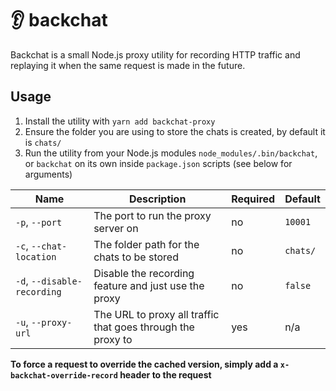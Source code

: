 # :ear: backchat

Backchat is a small Node.js proxy utility for recording HTTP traffic and replaying it when the same request is made in the future.

## Usage
1. Install the utility with `yarn add backchat-proxy`
2. Ensure the folder you are using to store the chats is created, by default it is `chats/`
3. Run the utility from your Node.js modules `node_modules/.bin/backchat`, or `backchat` on its own inside `package.json` scripts (see below for arguments)

| Name                        | Description                                                 | Required | Default  |
|-----------------------------|-------------------------------------------------------------|----------|----------|
| `-p`, `--port`              | The port to run the proxy server on                         | no       | `10001`  |
| `-c`, `--chat-location`     | The folder path for the chats to be stored                  | no       | `chats/` |
| `-d`, `--disable-recording` | Disable the recording feature and just use the proxy        | no       | `false`  |
| `-u`, `--proxy-url`         | The URL to proxy all traffic that goes through the proxy to | yes      | n/a      |

**To force a request to override the cached version, simply add a `x-backchat-override-record` header to the request**
